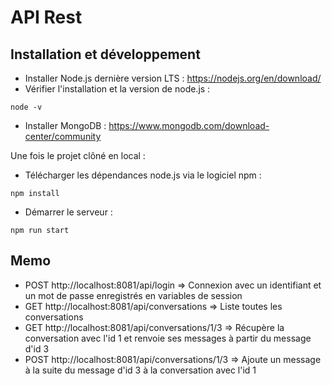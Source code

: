 # API Rest

## Installation et développement
- Installer Node.js dernière version LTS : https://nodejs.org/en/download/
- Vérifier l'installation et la version de node.js :
```
node -v
```

- Installer MongoDB : https://www.mongodb.com/download-center/community

Une fois le projet clôné en local :
- Télécharger les dépendances node.js via le logiciel npm :
```
npm install
```
- Démarrer le serveur :
```
npm run start
```

## Memo 

- POST http://localhost:8081/api/login => Connexion avec un identifiant et un mot de passe enregistrés en variables de session
- GET http://localhost:8081/api/conversations => Liste toutes les conversations
- GET http://localhost:8081/api/conversations/1/3 => Récupère la conversation avec l'id 1 et renvoie ses messages à partir du message d'id 3
- POST http://localhost:8081/api/conversations/1/3 => Ajoute un message à la suite du message d'id 3 à la conversation avec l'id 1 